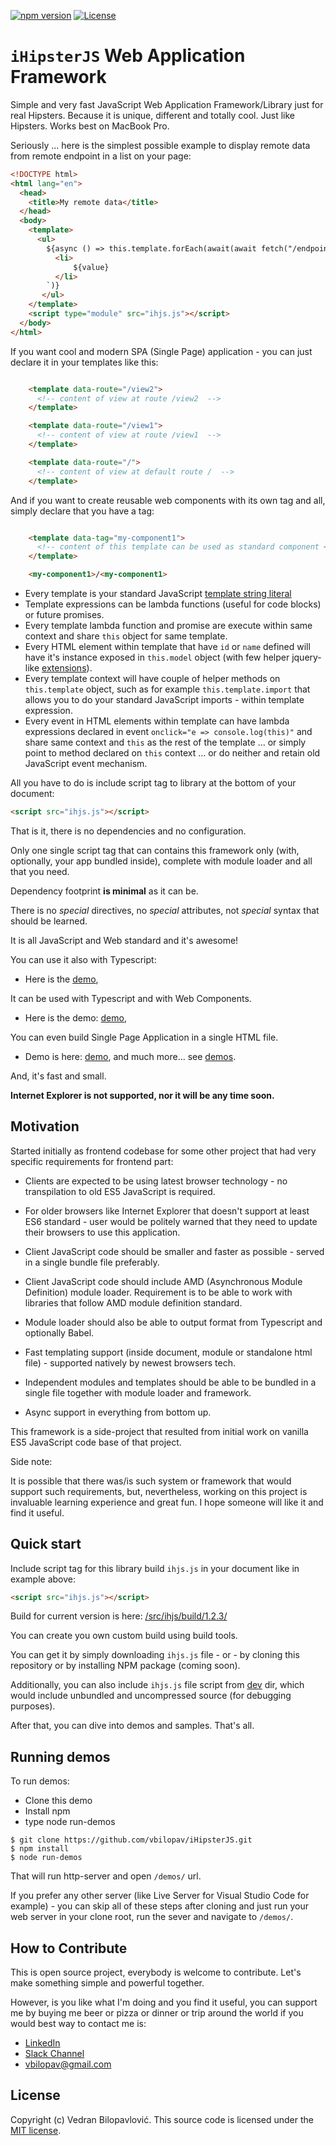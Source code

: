 [![npm version](https://badge.fury.io/js/ihjs.svg)](https://badge.fury.io/js/ihjs)
[![License](https://img.shields.io/badge/license-MIT%20License-brightgreen.svg)](https://github.com/vbilopav/ihjs/blob/master/src/ihjs/LICENSE.md)

# `iHipsterJS` Web Application Framework

Simple and very fast JavaScript Web Application Framework/Library just for real Hipsters. Because it is unique, different and totally cool. Just like Hipsters. Works best on MacBook Pro.

Seriously ... here is the simplest possible example to display remote data from remote endpoint in a list on your page:

```html
<!DOCTYPE html>
<html lang="en">
  <head>
    <title>My remote data</title>
  </head>
  <body>
    <template>
      <ul>
        ${async () => this.template.forEach(await(await fetch("/endpoint/")).json(), value => `
          <li>
              ${value}
          </li>
        `)}
       </ul>
    </template>
    <script type="module" src="ihjs.js"></script>
  </body>
</html>
```

If you want cool and modern SPA (Single Page) application - you can just declare it in your templates like this:

```html

    <template data-route="/view2">
      <!-- content of view at route /view2  -->
    </template>

    <template data-route="/view1">
      <!-- content of view at route /view1  -->
    </template>

    <template data-route="/">
      <!-- content of view at default route /  -->
    </template>

```

And if you want to create reusable web components with its own tag and all, simply declare that you have a tag:

```html

    <template data-tag="my-component1">
      <!-- content of this template can be used as standard component <my-component1>/<my-component1>   -->
    </template>

    <my-component1>/<my-component1>

```

- Every template is your standard JavaScript [template string literal](https://developer.mozilla.org/en-US/docs/Web/JavaScript/Reference/Template_literals)
- Template expressions can be lambda functions (useful for code blocks) or future promises.
- Every template lambda function and promise are execute within same context and share `this` object for same template.
- Every HTML element within template that have `id` or `name` defined will have it's instance exposed in `this.model` object (with few helper jquery-like [extensions](https://github.com/vbilopav/iHipsterJS/blob/master/src/ihjs/docs/extensions.md)).
- Every template context will have couple of helper methods on `this.template` object, such as for example `this.template.import` that allows you to do your standard JavaScript imports - within template expression.
- Every event in HTML elements within template can have lambda expressions declared in event `onclick="e => console.log(this)"` and share same context and `this` as the rest of the template ... or simply point to method declared on `this` context ... or do neither and retain old JavaScript event mechanism.


All you have to do is include script tag to library at the bottom of your document:
```html
<script src="ihjs.js"></script>
```

That is it, there is no dependencies and no configuration.

Only one single script tag that can contains this framework only (with, optionally, your app bundled inside), complete with module loader and all that you need.

Dependency footprint **is minimal** as it can be. 

There is no *special* directives, no *special* attributes, not *special* syntax that should be learned. 

It is all JavaScript and Web standard and it's awesome!

You can use it also with Typescript: 
- Here is the [demo](https://github.com/vbilopav/iHipsterJS/tree/master/demos/simple-spa/typescript), 

It can be used with Typescript and with Web Components. 
- Here is the demo: [demo](https://github.com/vbilopav/iHipsterJS/tree/master/demos/todo-demo/web-components-ts), 

You can even build Single Page Application in a single HTML file.
- Demo is here: [demo](https://github.com/vbilopav/iHipsterJS/tree/master/demos/simple-spa/document), and much more... see [demos](https://github.com/vbilopav/iHipsterJS/tree/master/demos).

And, it's fast and small. 

**Internet Explorer is not supported, nor it will be any time soon.**

## Motivation

Started initially as frontend codebase for some other project that had very specific requirements for frontend part:

- Clients are expected to be using latest browser technology - no transpilation to old ES5 JavaScript is required. 

- For older browsers like Internet Explorer that doesn't support at least ES6 standard - user would be politely warned that they need to update their browsers to use this application.

- Client JavaScript code should be smaller and faster as possible - served in a single bundle file preferably.

- Client JavaScript code should include AMD (Asynchronous Module Definition) module loader. Requirement is to be able to work with libraries that follow AMD module definition standard.

- Module loader should also be able to output format from Typescript and optionally Babel.

- Fast templating support (inside document, module or standalone html file) - supported natively by newest browsers tech.

- Independent modules and templates should be able to be bundled in a single file together with module loader and framework.

- Async support in everything from bottom up.

This framework is a side-project that resulted from initial work on vanilla ES5 JavaScript code base of that project.

Side note:

It is possible that there was/is such system or framework that would support such requirements, but, nevertheless, working on this project is invaluable learning experience and great fun. I hope someone will like it and find it useful.

## Quick start

Include script tag for this library build `ihjs.js` in your document like in example above:
```html
<script src="ihjs.js"></script>
```

Build for current version is here: [/src/ihjs/build/1.2.3/](https://github.com/vbilopav/iHipsterJS/tree/master/src/ihjs/build/1.0.0)

You can create you own custom build using build tools.

You can get it by simply downloading `ihjs.js` file - or - by cloning this repository or by installing NPM package (coming soon).

Additionally, you can also include `ihjs.js` file script from [dev](https://github.com/vbilopav/iHipsterJS/tree/master/src/ihjs/dev) dir, which would include unbundled and uncompressed source (for debugging purposes).

After that, you can dive into demos and samples. That's all. 

## Running demos

To run demos:
- Clone this demo
- Install npm 
- type node run-demos

```
$ git clone https://github.com/vbilopav/iHipsterJS.git
$ npm install
$ node run-demos
```

That will run http-server and open `/demos/` url. 

If you prefer any other server (like Live Server for Visual Studio Code for example) - you can skip all of these steps after cloning and just run your web server in your clone root, run the sever and navigate to `/demos/`.

## How to Contribute

This is open source project, everybody is welcome to contribute. Let's make something simple and powerful together.

However, is you like what I'm doing and you find it useful, you can support me by buying me beer or pizza or dinner or trip around the world if you would best way to contact me is:

- [LinkedIn](https://www.linkedin.com/in/vedran-bilopavlovi%C4%87-0a60b47/)
- [Slack Channel](https://join.slack.com/t/vb-software/shared_invite/enQtNjczNTMwMTk1OTA4LTc3ODFhMzU5Yzc0ZTZlM2Y4YzE3MGNjZGUwMDNjZGQyZjVhYjNhZTAxNmY1MTgxZTEwYzkxMmI3YTVlN2I5ZDc)
- [vbilopav@gmail.com](vbilopav@gmail.com)


## License

Copyright (c) Vedran Bilopavlović.
This source code is licensed under the [MIT license](https://github.com/vbilopav/iHipsterJS/blob/master/LICENSE).

